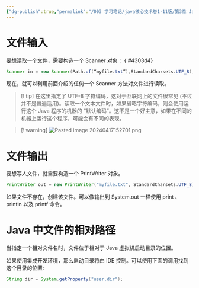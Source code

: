 ```yaml
---
{"dg-publish":true,"permalink":"/003 学习笔记/java核心技术卷1-11版/第3章 Java的基本程序设计结构/3.7 输入与输出/3.7.3 文件输入与输出/","dgPassFrontmatter":true,"created":"2024-04-17T15:14:10.379+08:00","updated":"2024-06-01T10:44:12.850+08:00"}
---
```


# 文件输入

要想读取一个文件，需要构造一个 Scanner 对象：
{ #4303d4}


```java
Scanner in = new Scanner(Path.of(“myfile.txt”),StandardCharsets.UTF_8);
```

现在，就可以利用前面介绍的任何一个 Scanner 方法对文件进行读取。

>[!  tip]  在这里指定了 UTF-8 字符编码，这对于互联网上的文件很常见 (不过并不是普遍适用)。读取一个文本文件时，如果省略字符编码，则会使用运行这个 Java 程序的机器的 “默认编码”。这不是一个好主意，如果在不同的机器上运行这个程序，可能会有不同的表现。

>[! warning]
>![Pasted image 20240417152701.png](/img/user/$/$Sys999%20Attachment/Pasted%20image%2020240417152701.png)
# 文件输出

要想写人文件，就需要构造一个 PrintWriter 对象。

```java
PrintWriter out = new PrintWriter("myfile.txt", StandardCharsets.UTF_8);
```

如果文件不存在，创建该文件。可以像输出到 System.out 一样使用 print 、println 以及 printf 命令。
# Java 中文件的相对路径

当指定一个相对文件名时，文件位于相对于 Java 虚拟机启动目录的位置。

如果使用集成开发环境，那么启动目录将由 IDE 控制。可以使用下面的调用找到这个目录的位置:

```java
String dir = System.getProperty("user.dir");
```